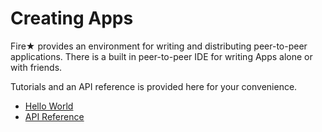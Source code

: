 Creating Apps
=====

Fire★ provides an environment for writing and distributing peer-to-peer applications. There
is a built in peer-to-peer IDE for writing Apps alone or with friends. 

Tutorials and an API reference is provided here for your convenience.

 * [Hello World](hello_world.md)
 * [API Reference](reference.md)

